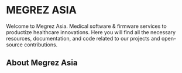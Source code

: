 # MEGREZ ASIA
Welcome to Megrez Asia. Medical software & firmware services to productize healthcare innovations. Here you will find all the necessary resources, documentation, and code related to our projects and open-source contributions.

## About Megrez Asia

